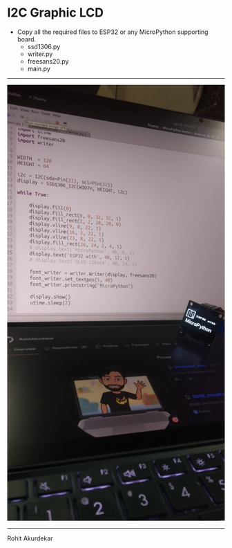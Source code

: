 # I2C Graphic LCD

* Copy all the required files to ESP32 or any MicroPython supporting board.
    * ssd1306.py
    * writer.py
    * freesans20.py
    * main.py

------------------------------------------------------------------------

<img src = "./GLCD_display.jpg">


-------------------------------------------------------------------------

Rohit Akurdekar

